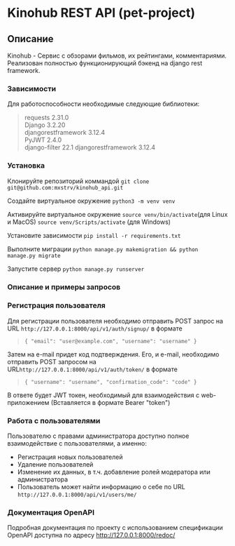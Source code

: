 # Kinohub REST API (pet-project)

## Описание
Kinohub - Cервис с обзорами фильмов, их рейтингами, комментариями. Реализован полностью функционирующий бэкенд на django rest framework.
### Зависимости
Для работоспособности необходимые следующие библиотеки:
>requests 2.31.0  
Django 3.2.20    
djangorestframework 3.12.4  
PyJWT 2.4.0  
django-filter 22.1
djangorestframework 3.12.4  


### Установка
Клонируйте репозиторий коммандой `git clone git@github.com:mxstrv/kinohub_api.git`

Создайте виртуальное окружение   `python3 -m venv venv`

Активируйте виртуальное окружение `source venv/bin/activate`(для Linux и MacOS) `source venv/Scripts/activate` (для Windows)

Установите зависимости `pip install -r requirements.txt`

Выполните миграции `python manage.py makemigration && python manage.py migrate`

Запустите сервер `python manage.py runserver`

### Описание и примеры запросов
### Регистрация пользователя
Для регистрации пользователя необходимо отправить POST запрос на URL `http://127.0.0.1:8000/api/v1/auth/signup/`
в формате 
>`{
"email": "user@example.com",
"username": "username"
}`
> 
Затем на e-mail придет код подтверждения. Его, и e-mail, необходимо отправить POST запросом на URL`http://127.0.0.1:8000/api/v1/auth/token/`
в формате
>`{
"username": "username", "confirmation_code": "code"
}`
> 
В ответе будет JWT токен, необходимый для взаимодействия с web-приложением (Вставляется в формате Bearer "token")
### Работа с пользователями
Пользователю с правами администратора доступно полное взаимодействие с пользователями, а именно:
* Регистрация новых пользователей
* Удаление пользователей
* Изменение их данных, в т.ч. добавление ролей модератора или администратора
* Пользователь может найти информацию о себе по URL `http://127.0.0.1:8000/api/v1/users/me/`

### Документация OpenAPI
Подробная документация по проекту c использованием спецификации OpenAPI доступна по адресу http://127.0.0.1:8000/redoc/
